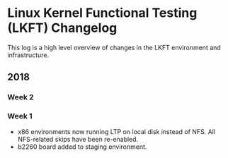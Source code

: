 # Linux Kernel Functional Testing (LKFT) Changelog

This log is a high level overview of changes in the LKFT environment and
infrastructure.

## 2018

### Week 2


### Week 1
- x86 environments now running LTP on local disk instead of NFS. All
  NFS-related skips have been re-enabled.
- b2260 board added to staging environment.

